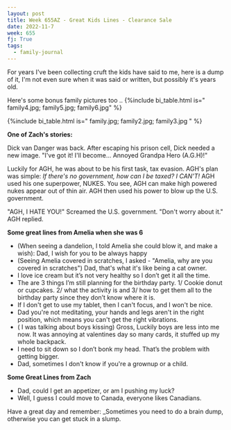 ```yaml
---
layout: post
title: Week 655AZ - Great Kids Lines - Clearance Sale
date: 2022-11-7
week: 655
fj: True
tags:
  - family-journal
---
```

For years I've been collecting cruft the kids have said to me, here is a dump of it, I'm not even sure when it was said or written, but possibly it's years old.

Here's some bonus family pictures too ..
{%include bi_table.html is=" family4.jpg; family5.jpg; family6.jpg" %}


{%include bi_table.html is=" family.jpg; family2.jpg; family3.jpg " %}


**One of Zach's stories:**

Dick van Danger was back.
After escaping his prison cell, Dick needed a new image. "I've got it! I'll become... Annoyed Grandpa Hero (A.G.H)!"

Luckily for AGH, he was about to be his first task, tax evasion. AGH's plan was simple: *If there's no government, how can I be taxed? I CAN'T!* AGH used his one superpower, NUKES. You see, AGH can make high powered nukes appear out of thin air. AGH then used his power to blow up the U.S. government.

"AGH, I HATE YOU!" Screamed the U.S. government.
"Don't worry about it." AGH replied.

**Some great  lines from Amelia when she was 6**

* (When seeing a dandelion, I told Amelia she could blow it, and make a wish): Dad, I wish for you to be always happy
* (Seeing Amelia covered in scratches, I asked - "Amelia, why are you covered in scratches") Dad, that's what it's like being a cat owner.
* I love ice cream but it’s not very healthy so I don’t get it all the time.
* The are 3 things I’m still planning for the birthday party. 1/ Cookie donut or cupcakes. 2/ what the activity is and 3/ how to get them all to the birthday party since they don’t know where it is.
* If I don't get to use my tablet, then I can't focus, and I won't be nice.
* Dad you're not meditating, your hands and legs aren't in the right position, which means you can't get the right vibrations.
* ( I was talking about boys kissing) Gross, Luckily boys are less into me now. It was annoying at valentines day so many cards,  it stuffed up my whole backpack.
* I need to sit down so I don’t bonk my head. That’s the problem with getting bigger.
* Dad, sometimes I don't know if you're a grownup or a child.

**Some Great Lines from Zach**

* Dad, could I get an appetizer, or am I pushing my luck?
* Well, I guess I could move to Canada, everyone likes Canadians.


Have a great day and remember: _Sometimes you need to do a brain dump, otherwise you can get stuck in a slump.

